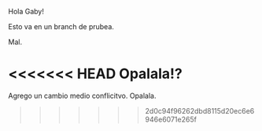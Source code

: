 Hola Gaby!

Esto va en un branch de prubea.

Mal.

<<<<<<< HEAD
Opalala!?
=======
Agrego un cambio medio conflicitvo.
Opalala.
>>>>>>> 2d0c94f96262dbd8115d20ec6e6946e6071e265f
